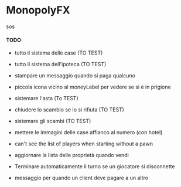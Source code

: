 # MonopolyFX

sos

#### TODO

- tutto il sistema delle case (TO TEST)
- tutto il sistema dell'ipoteca (TO TEST)
- stampare un messaggio quando si paga qualcuno
- piccola icona vicino al moneyLabel per vedere se si è in prigione
- sistemare l'asta (To TEST)
- chiudere lo scambio se lo si rifiuta (TO TEST)
- sistemare gli scambi (TO TEST)
- mettere le immagini delle case affianco al numero (con hotel)
- can't see the list of players when starting without a pawn
- aggiornare la lista delle proprietà quando vendi


- Terminare automaticamente il turno se un giocatore si disconnette
- messaggio per quando un client deve pagare a un altro